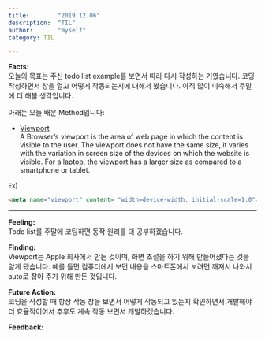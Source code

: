 ```yaml
---
title:        "2019.12.06"
description:  "TIL"
author:       "myself"
category: TIL

---
```

<strong>Facts:</strong><br>
오늘의 목표는 주신 todo list example를 보면서 따라 다시 작성하는 거였습니다. 코딩 작성하면서 창을 열고 어떻게 작동되는지에 대해서 봤습니다. 아직 많이 미숙해서 주말에 더 해볼 생각입니다.

아래는 오늘 배운 Method입니다: <br>

- [Viewport](https://www.geeksforgeeks.org/html-viewport-meta-tag-for-responsive-web-design/)<br>
A Browser’s viewport is the area of web page in which the content is visible to the user. The viewport does not have the same size, it varies with the variation in screen size of the devices on which the website is visible. For a laptop, the viewport has a larger size as compared to a smartphone or tablet.

`Ex`) 
```HTML
<meta name="viewport" content= "width=device-width, initial-scale=1.0"> 
```
---

<strong>Feeling:</strong><br>
Todo list를 주말에 코팅하면 동작 원리를 더 공부하겠습니다.

<strong>Finding:</strong><br>
Viewport는 Apple 회사에서 만든 것이며, 화면 조절을 하기 위해 만들어졌다는 것을 알게 됐습니다. 예를 들면 컴퓨터에서 보던 내용을 스마트폰에서 보려면 깨져서 나와서 auto로 잡아 주기 위해 만든 것입니다.

<strong>Future Action:</strong><br>
코딩을 작성할 때 항상 작동 창을 보면서 어떻게 작동되고 있는지 확인하면서 개발해야 더 효율적이어서 추후도 계속 작동 보면서 개발하겠습니다.

<strong>Feedback:</strong><br>


